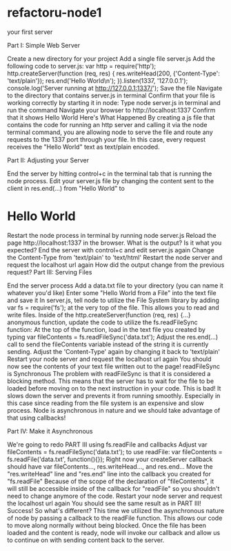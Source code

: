 refactoru-node1
===============

your first server

Part I: Simple Web Server

Create a new directory for your project
Add a single file server.js
Add the following code to server.js:
var http = require('http');
http.createServer(function (req, res) {
 res.writeHead(200, {'Content-Type': 'text/plain'});
 res.end('Hello World\n');
}).listen(1337, '127.0.0.1');
console.log('Server running at http://127.0.0.1:1337/');
Save the file
Navigate to the directory that contains server.js in terminal
Confirm that your file is working correctly by starting it in node:
Type node server.js in terminal and run the command
Navigate your browser to http://localhost:1337
Confirm that it shows Hello World
Here's What Happened By creating a js file that contains the code for running an http server and calling it via the node terminal command, you are allowing node to serve the file and route any requests to the 1337 port through your file. In this case, every request receives the "Hello World" text as text/plain encoded.

Part II: Adjusting your Server

End the server by hitting control+c in the terminal tab that is running the node process.
Edit your server.js file by changing the content sent to the client in res.end(...) from "Hello World" to <h1>Hello World</h1>
Restart the node process in terminal by running node server.js
Reload the page http://localhost:1337 in the browser.
What is the output? Is it what you expected?
End the server with control+c and edit server.js again
Change the Content-Type from 'text/plain' to 'text/html'
Restart the node server and request the localhost url again
How did the output change from the previous request?
Part III: Serving Files

End the server process
Add a data.txt file to your directory (you can name it whatever you'd like)
Enter some "Hello World from a File" into the text file and save it
In server.js, tell node to utilize the File System library by adding var fs = require('fs'); at the very top of the file. This allows you to read and write files.
Inside of the http.createServer(function (req, res) {...} anonymous function, update the code to utilize the fs.readFileSync function:
At the top of the function, load in the text file you created by typing var fileContents = fs.readFileSync('data.txt');
Adjust the res.end(...) call to send the fileContents variable instead of the string it is currently sending.
Adjust the 'Content-Type' again by changing it back to 'text/plain'
Restart your node server and request the localhost url again
You should now see the contents of your text file written out to the page!
readFileSync is Synchronous The problem with readFileSync is that it is considered a blocking method. This means that the server has to wait for the file to be loaded before moving on to the next instruction in your code. This is bad! It slows down the server and prevents it from running smoothly. Especially in this case since reading from the file system is an expensive and slow process. Node is asynchronous in nature and we should take advantage of that using callbacks!

Part IV: Make it Asynchronous

We're going to redo PART III using fs.readFile and callbacks
Adjust var fileContents = fs.readFileSync('data.txt'); to use readFile: var fileContents = fs.readFile('data.txt', function(){});
Right now your createServer callback should have var fileContents..., res.writeHead..., and res.end...
Move the "res.writeHead" line and "res.end" line into the callback you created for "fs.readFile"
Because of the scope of the declaration of "fileContents", it will still be accessible inside of the callback for "readFile" so you shouldn't need to change anymore of the code.
Restart your node server and request the localhost url again
You should see the same result as in PART III!
Success! So what's different? This time we utilized the asynchronous nature of node by passing a callback to the readFile function. This allows our code to move along normally without being blocked. Once the file has been loaded and the content is ready, node will invoke our callback and allow us to continue on with sending content back to the server.

